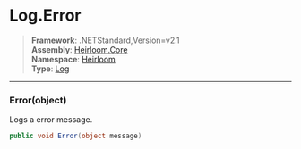 # Log.Error

> **Framework**: .NETStandard,Version=v2.1  
> **Assembly**: [Heirloom.Core][0]  
> **Namespace**: [Heirloom][0]  
> **Type**: [Log][1]

--------------------------------------------------------------------------------

### Error(object)

Logs a error message.

```cs
public void Error(object message)
```

[0]: ../Heirloom.Core.md
[1]: Heirloom.Log.md
